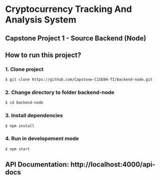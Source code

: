 # Cryptocurrency Tracking And Analysis System

## Capstone Project 1 - Source Backend (Node)

## How to run this project?

### 1. Clone project

```bash
$ git clone https://github.com/Capstone-C1SE04-TI/backend-node.git
```

### 2. Change directory to folder backend-node

```bash
$ cd backend-node
```

### 3. Install dependencies

```bash
$ npm install
```

### 4. Run in developement mode

```bash
$ npm start
```

## API Documentation: http://localhost:4000/api-docs

